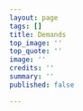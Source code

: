 ```yaml
---
layout: page
tags: []
title: Demands
top_image: ''
top_quote: ''
image: ''
credits: ''
summary: ''
published: false

---
```

